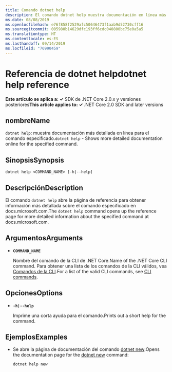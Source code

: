 ```yaml
---
title: Comando dotnet help
description: El comando dotnet help muestra documentación en línea más detallada para el comando especificado.
ms.date: 08/08/2019
ms.openlocfilehash: e76f858f2529afc50646473f1aab9d52730cff16
ms.sourcegitcommit: 005980b14629dfc193ff6cdc040800bc75e0a5a5
ms.translationtype: HT
ms.contentlocale: es-ES
ms.lasthandoff: 09/14/2019
ms.locfileid: "70990459"
---
```

# <a name="dotnet-help-reference"></a><span data-ttu-id="c98c0-103">Referencia de dotnet help</span><span class="sxs-lookup"><span data-stu-id="c98c0-103">dotnet help reference</span></span>

<span data-ttu-id="c98c0-104">**Este artículo se aplica a: ✓** SDK de .NET Core 2.0.x y versiones posteriores</span><span class="sxs-lookup"><span data-stu-id="c98c0-104">**This article applies to: ✓** .NET Core 2.0 SDK and later versions</span></span>

<!-- todo: uncomment when all CLI commands are reviewed
[!INCLUDE [topic-appliesto-net-core-all](../../../includes/topic-appliesto-net-core-2plus.md)]
-->

## <a name="name"></a><span data-ttu-id="c98c0-105">nombre</span><span class="sxs-lookup"><span data-stu-id="c98c0-105">Name</span></span>

<span data-ttu-id="c98c0-106">`dotnet help`: muestra documentación más detallada en línea para el comando especificado.</span><span class="sxs-lookup"><span data-stu-id="c98c0-106">`dotnet help` - Shows more detailed documentation online for the specified command.</span></span>

## <a name="synopsis"></a><span data-ttu-id="c98c0-107">Sinopsis</span><span class="sxs-lookup"><span data-stu-id="c98c0-107">Synopsis</span></span>

`dotnet help <COMMAND_NAME> [-h|--help]`

## <a name="description"></a><span data-ttu-id="c98c0-108">Descripción</span><span class="sxs-lookup"><span data-stu-id="c98c0-108">Description</span></span>

<span data-ttu-id="c98c0-109">El comando `dotnet help` abre la página de referencia para obtener información más detallada sobre el comando especificado en docs.microsoft.com.</span><span class="sxs-lookup"><span data-stu-id="c98c0-109">The `dotnet help` command opens up the reference page for more detailed information about the specified command at docs.microsoft.com.</span></span>

## <a name="arguments"></a><span data-ttu-id="c98c0-110">Argumentos</span><span class="sxs-lookup"><span data-stu-id="c98c0-110">Arguments</span></span>

* **`COMMAND_NAME`**

  <span data-ttu-id="c98c0-111">Nombre del comando de la CLI de .NET Core.</span><span class="sxs-lookup"><span data-stu-id="c98c0-111">Name of the .NET Core CLI command.</span></span> <span data-ttu-id="c98c0-112">Para obtener una lista de los comandos de la CLI válidos, vea [Comandos de la CLI](index.md#cli-commands).</span><span class="sxs-lookup"><span data-stu-id="c98c0-112">For a list of the valid CLI commands, see [CLI commands](index.md#cli-commands).</span></span>

## <a name="options"></a><span data-ttu-id="c98c0-113">Opciones</span><span class="sxs-lookup"><span data-stu-id="c98c0-113">Options</span></span>

* **`-h|--help`**

  <span data-ttu-id="c98c0-114">Imprime una corta ayuda para el comando.</span><span class="sxs-lookup"><span data-stu-id="c98c0-114">Prints out a short help for the command.</span></span>

## <a name="examples"></a><span data-ttu-id="c98c0-115">Ejemplos</span><span class="sxs-lookup"><span data-stu-id="c98c0-115">Examples</span></span>

* <span data-ttu-id="c98c0-116">Se abre la página de documentación del comando [dotnet new](dotnet-new.md):</span><span class="sxs-lookup"><span data-stu-id="c98c0-116">Opens the documentation page for the [dotnet new](dotnet-new.md) command:</span></span>

  ```console
  dotnet help new
  ```
